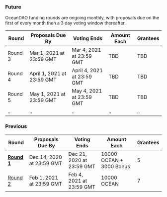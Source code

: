 ### Future

OceanDAO funding rounds are ongoing monthly, with proposals due on the first of every month then a 3 day voting window thereafter.

| **Round**                      | **Proposals Due By**      | **Voting Ends**           | **Amount Each**                 | **Grantees** |
| --                             | --                        | --                        |  --                             | -- |
| Round 3                        | Mar 1, 2021 at 23:59 GMT  | Mar 4, 2021 at 23:59 GMT  | TBD                             | TBD |
| Round 4                        | April 1, 2021 at 23:59 GMT  | April 4, 2021 at 23:59 GMT  | TBD                         | TBD |
| Round 5                        | May 1, 2021 at 23:59 GMT  | May 4, 2021 at 23:59 GMT  | TBD                             | TBD |
| ..                             | ..                        | ..                        | ..                              | .. |


### Previous
| **Round**                      | **Proposals Due By**      | **Voting Ends**           | **Amount Each**                 | **Grantees** |
| --                             | --                        | --                        |  --                        | -- |
| **[Round 1](Funding-Round-1)** | Dec 14, 2020 at 23:59 GMT | Dec 21, 2020 at 23:59 GMT | 10000 OCEAN + 3000 Bonus  | 5 |
| [Round 2](https://port.oceanprotocol.com/c/oceandao/round-2/58) | Feb 1, 2021 at 23:59 GMT  | Feb 4, 2021 at 23:59 GMT  | 10000 OCEAN                | 7 |
